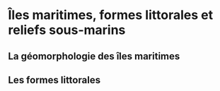 # Îles maritimes, formes littorales et reliefs sous-marins

## La géomorphologie des îles maritimes

## Les formes littorales
